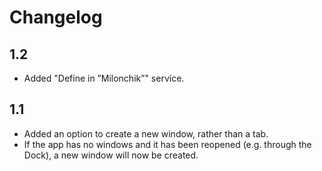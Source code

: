 #  Changelog

## 1.2

- Added "Define in ”Milonchik”" service.

## 1.1

- Added an option to create a new window, rather than a tab.
- If the app has no windows and it has been reopened (e.g. through the Dock), a new window will now be created.
